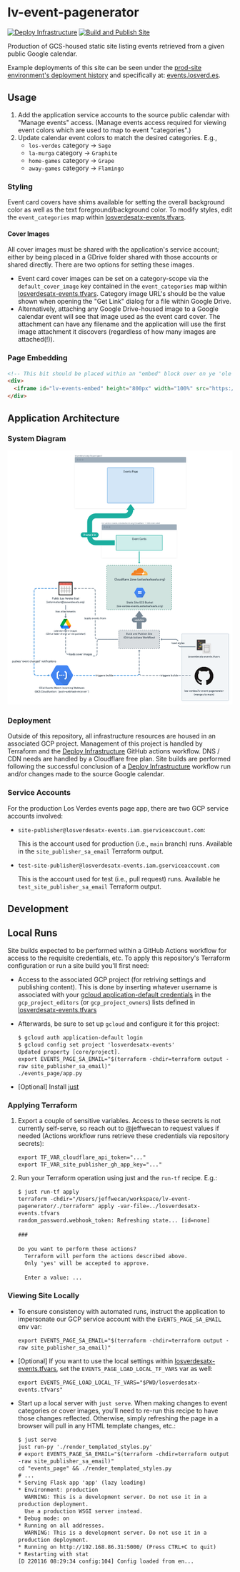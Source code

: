 # lv-event-pagenerator

[![Deploy Infrastructure](https://github.com/los-verdes/lv-event-pagenerator/actions/workflows/deploy_infrastrcture.yml/badge.svg)](https://github.com/los-verdes/lv-event-pagenerator/actions/workflows/deploy_infrastrcture.yml)
[![Build and Publish Site](https://github.com/los-verdes/lv-event-pagenerator/actions/workflows/build_and_publish_site.yml/badge.svg)](https://github.com/los-verdes/lv-event-pagenerator/actions/workflows/build_and_publish_site.yml)

Production of GCS-housed static site listing events retrieved from a given public Google calendar.

Example deployments of this site can be seen under the [prod-site environment's deployment history](https://github.com/los-verdes/lv-event-pagenerator/deployments/activity_log?environment=prod-site) and specifically at: [events.losverd.es](https://events.losverd.es/).

## Usage

1. Add the application service accounts to the source public calendar with "Manage events" access. (Manage events access required for viewing event colors which are used to map to event "categories".)
1. Update calendar event colors to match the desired categories. E.g.,
    - `los-verdes` category -> `Sage`
    - `la-murga` category -> `Graphite`
    - `home-games` category -> `Grape`
    - `away-games` category -> `Flamingo`

### Styling

Event card covers have shims available for setting the overall background color as well as the text foreground/background color. To modify styles, edit the `event_categories` map within [losverdesatx-events.tfvars](losverdesatx-events.tfvars).

#### Cover Images

All cover images must be shared with the application's service account; either by being placed in a GDrive folder shared with those accounts or shared directly. There are two options for setting these images.

- Event card cover images can be set on a category-scope via the `default_cover_image` key contained in the `event_categories` map within [losverdesatx-events.tfvars](losverdesatx-events.tfvars). Category image URL's should be the value shown when opening the "Get Link" dialog for a file within Google Drive.
- Alternatively, attaching any Google Drive-housed image to a Google calendar event will see that image used as the event card cover. The attachment can have any filename and the application will use the first image attachment it discovers (regardless of how many images are attached(!)).

### Page Embedding

  ```html
  <!-- This bit should be placed within an "embed" block over on ye 'ole Squarespace -->
  <div>
    <iframe id="lv-events-embed" height="800px" width="100%" src="https://events.losverd.es/" scrolling="no"></iframe>
  </div>
  ```

## Application Architecture

### System Diagram

![overall lv-event-pagenerator system diagram](docs/system_diagram.png)

### Deployment

Outside of this repository, all infrastructure resources are housed in an associated GCP project. Management of this project is handled by Terraform and the [Deploy Infrastructure](https://github.com/los-verdes/lv-event-pagenerator/actions/workflows/deploy_infrastrcture.yml) GitHub actions workflow. DNS / CDN needs are handled by a Cloudflare free plan. Site builds are performed following the successful conclusion of a [Deploy Infrastructure](https://github.com/los-verdes/lv-event-pagenerator/actions/workflows/deploy_infrastrcture.yml) workflow run and/or changes made to the source Google calendar.

### Service Accounts

For the production Los Verdes events page app, there are two GCP service accounts involved:

- `site-publisher@losverdesatx-events.iam.gserviceaccount.com`:

  This is the account used for production (i.e., `main` branch) runs. Available in the `site_publisher_sa_email` Terraform output.
- `test-site-publisher@losverdesatx-events.iam.gserviceaccount.com`

  This is the account used for test (i.e., pull request) runs. Available he `test_site_publisher_sa_email` Terraform output.

## Development

## Local Runs

Site builds expected to be performed within a GitHub Actions workflow for access to the requisite credentials, etc. To apply this repository's Terraform configuration or run a site build you'll first need:

- Access to the associated GCP project (for retriving settings and publishing content). This is done by inserting whatever username is associated with your [gcloud application-default credentials](https://cloud.google.com/sdk/gcloud/reference/auth/application-default/login) in the `gcp_project_editors` (or `gcp_project_owners`) lists defined in [losverdesatx-events.tfvars](losverdesatx-events.tfvars)
- Afterwards, be sure to set up `gcloud` and configure it for this project:

    ```shellsession
    $ gcloud auth application-default login
    $ gcloud config set project 'losverdesatx-events'
    Updated property [core/project].
    export EVENTS_PAGE_SA_EMAIL="$(terraform -chdir=terraform output -raw site_publisher_sa_email)"
    ./events_page/app.py
    ```

- [Optional] Install [just](https://github.com/casey/just)

### Applying Terraform

1. Export a couple of sensitive variables. Access to these secrets is not currently self-serve, so reach out to @jeffwecan to request values if needed (Actions workflow runs retrieve these credentials via repository secrets):

    ```shellsession
    export TF_VAR_cloudflare_api_token="..."
    export TF_VAR_site_publisher_gh_app_key="..."
    ```

2. Run your Terraform operation using just and the `run-tf` recipe. E.g.:

    ```shellsession
    $ just run-tf apply
    terraform -chdir="/Users/jeffwecan/workspace/lv-event-pagenerator/./terraform" apply -var-file=../losverdesatx-events.tfvars
    random_password.webhook_token: Refreshing state... [id=none]

    ###

    Do you want to perform these actions?
      Terraform will perform the actions described above.
      Only 'yes' will be accepted to approve.

      Enter a value: ...
    ```

### Viewing Site Locally

- To ensure consistency with automated runs, instruct the application to impersonate our GCP service account with the `EVENTS_PAGE_SA_EMAIL` env var:

    ```shellsession
    export EVENTS_PAGE_SA_EMAIL="$(terraform -chdir=terraform output -raw site_publisher_sa_email)"
    ```

- [Optional] If you want to use the local settings within [losverdesatx-events.tfvars](losverdesatx-events.tfvars), set the `EVENTS_PAGE_LOAD_LOCAL_TF_VARS` var as well:

    ```shellsession
    export EVENTS_PAGE_LOAD_LOCAL_TF_VARS="$PWD/losverdesatx-events.tfvars"
    ```

- Start up a local server with `just serve`. When making changes to event categories or cover images, you'll need to re-run this recipe to have those changes reflected. Otherwise, simply refreshing the page in a browser will pull in any HTML template changes, etc.:

    ```shellsession
    $ just serve
    just run-py './render_templated_styles.py'
    # export EVENTS_PAGE_SA_EMAIL="$(terraform -chdir=terraform output -raw site_publisher_sa_email)"
    cd "events_page" && ./render_templated_styles.py
    # ...
    * Serving Flask app 'app' (lazy loading)
    * Environment: production
      WARNING: This is a development server. Do not use it in a production deployment.
      Use a production WSGI server instead.
    * Debug mode: on
    * Running on all addresses.
      WARNING: This is a development server. Do not use it in a production deployment.
    * Running on http://192.168.86.31:5000/ (Press CTRL+C to quit)
    * Restarting with stat
    [D 220116 08:29:34 config:104] Config loaded from en...
    ```
